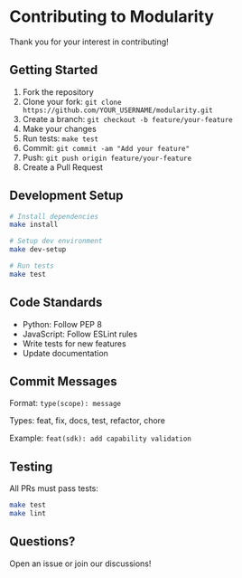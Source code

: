 # Contributing to Modularity

Thank you for your interest in contributing!

## Getting Started

1. Fork the repository
2. Clone your fork: `git clone https://github.com/YOUR_USERNAME/modularity.git`
3. Create a branch: `git checkout -b feature/your-feature`
4. Make your changes
5. Run tests: `make test`
6. Commit: `git commit -am "Add your feature"`
7. Push: `git push origin feature/your-feature`
8. Create a Pull Request

## Development Setup

```bash
# Install dependencies
make install

# Setup dev environment
make dev-setup

# Run tests
make test
```

## Code Standards

- Python: Follow PEP 8
- JavaScript: Follow ESLint rules
- Write tests for new features
- Update documentation

## Commit Messages

Format: `type(scope): message`

Types: feat, fix, docs, test, refactor, chore

Example: `feat(sdk): add capability validation`

## Testing

All PRs must pass tests:

```bash
make test
make lint
```

## Questions?

Open an issue or join our discussions!
